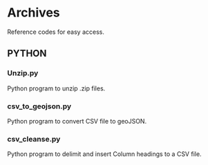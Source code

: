 # Archives
Reference codes for easy access.

## PYTHON
### Unzip.py
  Python program to unzip .zip files.
  
### csv_to_geojson.py
  Python program to convert CSV file to geoJSON.
  
### csv_cleanse.py
  Python program to delimit and insert Column headings to a CSV file.
